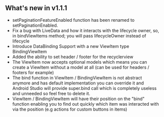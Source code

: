 ## What's new in v1.1.1

* setPaginationFeatureEnabled function has been renamed to setPaginationEnabled.
* Fix a bug with LiveData and how it interacts with the lifecycle owner, so, in bindViewItems method; you will pass lifecycleOwner instead of lifecycle
* Introduce DataBinding Support with a new ViewItem type BindingViewItem
* Added the ability to set header / footer for the recyclerview
* The ViewItem now accepts optional models which means you can create a ViewItem without a model at all (can be used for headers / footers for example)
* The bind function in ViewItem / BindingViewItem is not abstract anymore and has default implementation you can override it and Android Studio will provide super.bind call which is completely useless and unneeded so feel free to delete it.
* ViewItem / BindingViewItem will have their position on the "bind" function enabling you to find out quickly which item was interacted with via the position (e.g actions for custom buttons in items)

